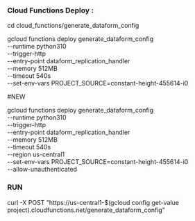 ### Cloud Functions Deploy :

cd cloud_functions/generate_dataform_config

gcloud functions deploy generate_dataform_config \
  --runtime python310 \
  --trigger-http \
  --entry-point dataform_replication_handler \
  --memory 512MB \
  --timeout 540s \
  --set-env-vars PROJECT_SOURCE=constant-height-455614-i0

#NEW 

gcloud functions deploy generate_dataform_config \
  --runtime python310 \
  --trigger-http \
  --entry-point dataform_replication_handler \
  --memory 512MB \
  --timeout 540s \
  --region us-central1 \
  --set-env-vars PROJECT_SOURCE=constant-height-455614-i0 \
  --allow-unauthenticated

  ### RUN
  curl -X POST "https://us-central1-$(gcloud config get-value project).cloudfunctions.net/generate_dataform_config"